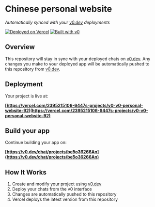 # Chinese personal website

*Automatically synced with your [v0.dev](https://v0.dev) deployments*

[![Deployed on Vercel](https://img.shields.io/badge/Deployed%20on-Vercel-black?style=for-the-badge&logo=vercel)](https://vercel.com/2395215106-6447s-projects/v0-v0-personal-website-92)
[![Built with v0](https://img.shields.io/badge/Built%20with-v0.dev-black?style=for-the-badge)](https://v0.dev/chat/projects/be5o36266An)

## Overview

This repository will stay in sync with your deployed chats on [v0.dev](https://v0.dev).
Any changes you make to your deployed app will be automatically pushed to this repository from [v0.dev](https://v0.dev).

## Deployment

Your project is live at:

**[https://vercel.com/2395215106-6447s-projects/v0-v0-personal-website-92](https://vercel.com/2395215106-6447s-projects/v0-v0-personal-website-92)**

## Build your app

Continue building your app on:

**[https://v0.dev/chat/projects/be5o36266An](https://v0.dev/chat/projects/be5o36266An)**

## How It Works

1. Create and modify your project using [v0.dev](https://v0.dev)
2. Deploy your chats from the v0 interface
3. Changes are automatically pushed to this repository
4. Vercel deploys the latest version from this repository
